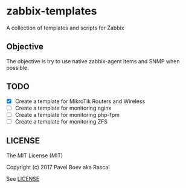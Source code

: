 # zabbix-templates

A collection of templates and scripts for Zabbix

##  Objective

The objective is try to use native zabbix-agent items and SNMP when possible.

## TODO

- [x] Create a template for MikroTik Routers and Wireless
- [ ] Create a template for monitoring nginx
- [ ] Create a template for monitoring php-fpm
- [ ] Create a template for monitoring ZFS

## LICENSE

The MIT License (MIT)

Copyright (c) 2017 Pavel Boev aka Rascal

See [LICENSE](./LICENSE)
